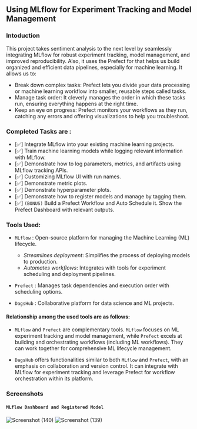 ## Using MLflow for Experiment Tracking and Model Management
### Intoduction
This project takes sentiment analysis to the next level by seamlessly integrating MLflow for robust experiment tracking, model management, and improved reproducibility. Also, it uses the Prefect for that helps us build organized and efficient data pipelines, especially for machine learning. 
It allows us to:
- Break down complex tasks: Prefect lets you divide your data processing or machine learning workflow into smaller, reusable steps called tasks.
- Manage task order: It cleverly manages the order in which these tasks run, ensuring everything happens at the right time.
- Keep an eye on progress: Prefect monitors your workflows as they run, catching any errors and offering visualizations to help you troubleshoot.

### Completed Tasks are :
- [✅] Integrate MLflow into your existing machine learning projects.
- [✅] Train machine learning models while logging relevant information with MLflow.
- [✅] Demonstrate how to log parameters, metrics, and artifacts using MLflow tracking APIs.
- [✅] Customizing MLflow UI with run names.
- [✅] Demonstrate metric plots.
- [✅] Demonstrate hyperparameter plots.
- [✅] Demonstrate how to register models and manage by tagging them.
- [✅] `(BONUS)` Build a Prefect Workflow and Auto Schedule it. Show the Prefect Dashboard with relevant outputs.

### Tools Used:
- `MLflow` : Open-source platform for managing the Machine Learning (ML) lifecycle.
   - *Streamlines deployment*: Simplifies the process of deploying models to production.
   - *Automates workflows*: Integrates with tools for experiment scheduling and deployment pipelines.

- `Prefect` : Manages task dependencies and execution order with scheduling options.
- `DagsHub` : Collaborative platform for data science and ML projects.

#### Relationship among the used tools are as follows: 
- `MLflow` and `Prefect` are complementary tools. `MLflow` focuses on ML experiment tracking and model management, while `Prefect` excels at building and orchestrating workflows (including ML workflows). They can work together for comprehensive ML lifecycle management.

- `DagsHub` offers functionalities similar to both `MLflow` and `Prefect`, with an emphasis on collaboration and version control. It can integrate with MLflow for experiment tracking and leverage Prefect for workflow orchestration within its platform.

### Screenshots
#### `MLflow Dashboard and Registered Model`
![Screenshot (140)](https://github.com/vjabhi000985/MLflow_Prefect_Orchestration/assets/46738718/857b714b-0ff0-4622-b947-3df24948ae61)
![Screenshot (139)](https://github.com/vjabhi000985/MLflow_Prefect_Orchestration/assets/46738718/d986dd3d-9023-4fc0-9f77-f27ce8e555fd)
